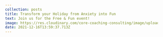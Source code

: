 ```yaml
---
collection: posts
title: Transform your Holiday from Anxiety into Fun
text: Join us for the Free & Fun event!
image: https://res.cloudinary.com/core-coaching-consulting/image/upload/v1639663149/12-21_CORE_Holiday_Seminar_ns37j7.png
date: 2021-12-16T13:59:37.713Z
---
```

